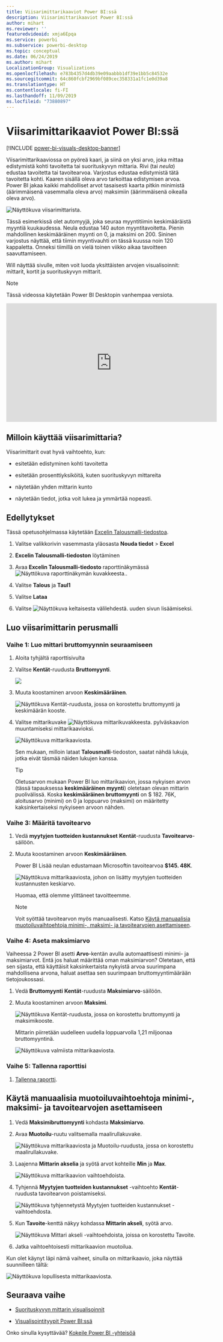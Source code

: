 ```yaml
---
title: Viisarimittarikaaviot Power BI:ssä
description: Viisarimittarikaaviot Power BI:ssä
author: mihart
ms.reviewer: ''
featuredvideoid: xmja6Epqa
ms.service: powerbi
ms.subservice: powerbi-desktop
ms.topic: conceptual
ms.date: 06/24/2019
ms.author: mihart
LocalizationGroup: Visualizations
ms.openlocfilehash: e783b4357d4db39e09aabbb1df39e1bb5c84532e
ms.sourcegitcommit: 64c860fcbf2969bf089cec358331a1fc1e0d39a8
ms.translationtype: HT
ms.contentlocale: fi-FI
ms.lasthandoff: 11/09/2019
ms.locfileid: "73880897"
---
```

# <a name="radial-gauge-charts-in-power-bi"></a>Viisarimittarikaaviot Power BI:ssä

[!INCLUDE [power-bi-visuals-desktop-banner](../includes/power-bi-visuals-desktop-banner.md)]

Viisarimittarikaaviossa on pyöreä kaari, ja siinä on yksi arvo, joka mittaa edistymistä kohti tavoitetta tai suorituskyvyn mittaria. Rivi (tai *neula*) edustaa tavoitetta tai tavoitearvoa. Varjostus edustaa edistymistä tätä tavoitetta kohti. Kaaren sisällä oleva arvo tarkoittaa edistymisen arvoa. Power BI jakaa kaikki mahdolliset arvot tasaisesti kaarta pitkin minimistä (äärimmäisenä vasemmalla oleva arvo) maksimiin (äärimmäisenä oikealla oleva arvo).

![Näyttökuva viisarimittarista.](media/power-bi-visualization-radial-gauge-charts/gauge-m.png)

Tässä esimerkissä olet automyyjä, joka seuraa myyntitiimin keskimääräistä myyntiä kuukaudessa. Neula edustaa 140 auton myyntitavoitetta. Pienin mahdollinen keskimääräinen myynti on 0, ja maksimi on 200.  Sininen varjostus näyttää, että tiimin myyntivauhti on tässä kuussa noin 120 kappaletta. Onneksi tiimillä on vielä toinen viikko aikaa tavoitteen saavuttamiseen.

Will näyttää sivulle, miten voit luoda yksittäisten arvojen visualisoinnit: mittarit, kortit ja suorituskyvyn mittarit.
   > [!NOTE]
   > Tässä videossa käytetään Power BI Desktopin vanhempaa versiota.
   > 
   > 
<iframe width="560" height="315" src="https://www.youtube.com/embed/xmja6EpqaO0?list=PL1N57mwBHtN0JFoKSR0n-tBkUJHeMP2cP" frameborder="0" allowfullscreen></iframe>

## <a name="when-to-use-a-radial-gauge"></a>Milloin käyttää viisarimittaria?

Viisarimittarit ovat hyvä vaihtoehto, kun:

* esitetään edistyminen kohti tavoitetta

* esitetään prosenttiyksiköitä, kuten suorituskyvyn mittareita

* näytetään yhden mittarin kunto

* näytetään tiedot, jotka voit lukea ja ymmärtää nopeasti.

## <a name="prerequisites"></a>Edellytykset

Tässä opetusohjelmassa käytetään [Excelin Talousmalli-tiedostoa](https://download.microsoft.com/download/9/6/D/96DDC2FF-2568-491D-AAFA-AFDD6F763AE3/Retail%20Analysis%20Sample%20PBIX.pbix).

1. Valitse valikkorivin vasemmasta yläosasta **Nouda tiedot** > **Excel**
   
2. **Excelin Talousmalli-tiedoston** löytäminen

1. Avaa **Excelin Talousmalli-tiedosto** raporttinäkymässä ![Näyttökuva raporttinäkymän kuvakkeesta.](media/power-bi-visualization-kpi/power-bi-report-view.png).

1. Valitse **Talous** ja **Taul1**

1. Valitse **Lataa**

1. Valitse ![Näyttökuva keltaisesta välilehdestä.](media/power-bi-visualization-kpi/power-bi-yellow-tab.png) uuden sivun lisäämiseksi.



## <a name="create-a-basic-radial-gauge"></a>Luo viisarimittarin perusmalli

### <a name="step-1-create-a-gauge-to-track-gross-sales"></a>Vaihe 1: Luo mittari bruttomyynnin seuraamiseen

1. Aloita tyhjältä raporttisivulta

1. Valitse **Kentät**-ruudusta **Bruttomyynti**.

   ![](media/power-bi-visualization-radial-gauge-charts/grosssalesvalue-new.png)

1. Muuta koostaminen arvoon **Keskimääräinen**.

   ![Näyttökuva Kentät-ruudusta, jossa on korostettu bruttomyynti ja keskimäärän kooste.](media/power-bi-visualization-radial-gauge-charts/changetoaverage-new.png)

1. Valitse mittarikuvake ![Näyttökuva mittarikuvakkeesta.](media/power-bi-visualization-radial-gauge-charts/gaugeicon-new.png) pylväskaavion muuntamiseksi mittarikaavioksi.

    ![Näyttökuva mittarikaaviosta.](media/power-bi-visualization-radial-gauge-charts/gauge-no-target.png)

    Sen mukaan, milloin lataat **Talousmalli**-tiedoston, saatat nähdä lukuja, jotka eivät täsmää näiden lukujen kanssa.

    > [!TIP]
    > Oletusarvon mukaan Power BI luo mittarikaavion, jossa nykyisen arvon (tässä tapauksessa **keskimääräinen myynti**) oletetaan olevan mittarin puolivälissä. Koska **keskimääräinen bruttomyynti** on $ 182. 76K, aloitusarvo (minimi) on 0 ja loppuarvo (maksimi) on määritetty kaksinkertaiseksi nykyiseen arvoon nähden.

### <a name="step-3-set-a-target-value"></a>Vaihe 3: Määritä tavoitearvo

1. Vedä **myytyjen tuotteiden kustannukset** **Kentät**-ruudusta **Tavoitearvo**-säilöön.

1. Muuta koostaminen arvoon **Keskimääräinen**.

   Power BI Lisää neulan edustamaan Microsoftin tavoitearvoa **$145. 48K**.

   ![Näyttökuva mittarikaaviosta, johon on lisätty myytyjen tuotteiden kustannusten keskiarvo.](media/power-bi-visualization-radial-gauge-charts/gaugeinprogress-new.png)

    Huomaa, että olemme ylittäneet tavoitteemme.

   > [!NOTE]
   > Voit syöttää tavoitearvon myös manuaalisesti. Katso [Käytä manuaalisia muotoiluvaihtoehtoja minimi-, maksimi- ja tavoitearvojen asettamiseen](#use-manual-format-options-to-set-minimum-maximum-and-target-values).

### <a name="step-4-set-a-maximum-value"></a>Vaihe 4: Aseta maksimiarvo

Vaiheessa 2 Power BI asetti **Arvo**-kentän avulla automaattisesti minimi- ja maksimiarvot. Entä jos haluat määrittää oman maksimiarvon? Oletetaan, että sen sijasta, että käyttäisit kaksinkertaista nykyistä arvoa suurimpana mahdollisena arvona, haluat asettaa sen suurimpaan bruttomyyntimäärään tietojoukossasi.

1. Vedä **Bruttomyynti** **Kentät**-ruudusta **Maksimiarvo**-säilöön.

1. Muuta koostaminen arvoon **Maksimi**.

   ![Näyttökuva Kentät-ruudusta, jossa on korostettu bruttomyynti ja maksimikooste.](media/power-bi-visualization-radial-gauge-charts/setmaximum-new.png)

   Mittarin piirretään uudelleen uudella loppuarvolla 1,21 miljoonaa bruttomyyntinä.

   ![Näyttökuva valmiista mittarikaaviosta.](media/power-bi-visualization-radial-gauge-charts/power-bi-final-gauge.png)

### <a name="step-5-save-your-report"></a>Vaihe 5: Tallenna raporttisi

1. [Tallenna raportti](../service-report-save.md).

## <a name="use-manual-format-options-to-set-minimum-maximum-and-target-values"></a>Käytä manuaalisia muotoiluvaihtoehtoja minimi-, maksimi- ja tavoitearvojen asettamiseen

1. Vedä **Maksimibruttomyynti** kohdasta **Maksimiarvo**.

1. Avaa **Muotoilu**-ruutu valitsemalla maalirullakuvake.

   ![Näyttökuva mittarikaaviosta ja Muotoilu-ruudusta, jossa on korostettu maalirullakuvake.](media/power-bi-visualization-radial-gauge-charts/power-bi-roller.png)

1. Laajenna **Mittarin akselia** ja syötä arvot kohteille **Min** ja **Max**.

    ![Näyttökuva mittarikaavion vaihtoehdoista.](media/power-bi-visualization-radial-gauge-charts/power-bi-gauge-axis.png)

1. Tyhjennä **Myytyjen tuotteiden kustannukset** -vaihtoehto **Kentät**-ruudusta tavoitearvon poistamiseksi.

    ![Näyttökuva tyhjennetystä Myytyjen tuotteiden kustannukset -vaihtoehdosta.](media/power-bi-visualization-radial-gauge-charts/pbi-remove-target.png)

1. Kun **Tavoite**-kenttä näkyy kohdassa **Mittarin akseli**, syötä arvo.

     ![Näyttökuva Mittari akseli -vaihtoehdoista, joissa on korostettu Tavoite.](media/power-bi-visualization-radial-gauge-charts/power-bi-gauge-target.png)

1. Jatka vaihtoehtoisesti mittarikaavion muotoilua.

Kun olet käynyt läpi nämä vaiheet, sinulla on mittarikaavio, joka näyttää suunnilleen tältä:

![Näyttökuva lopullisesta mittarikaaviosta.](media/power-bi-visualization-radial-gauge-charts/power-bi-final.png)

## <a name="next-step"></a>Seuraava vaihe

* [Suorituskyvyn mittarin visualisoinnit](power-bi-visualization-kpi.md)

* [Visualisointityypit Power BI:ssä](power-bi-visualization-types-for-reports-and-q-and-a.md)

Onko sinulla kysyttävää? [Kokeile Power BI -yhteisöä](https://community.powerbi.com/)
